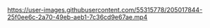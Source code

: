 

https://user-images.githubusercontent.com/55315778/205017844-25f0ee6c-2a70-49eb-aeb1-7c36cd9e67ae.mp4

